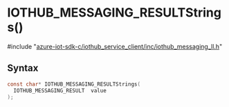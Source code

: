 # IOTHUB_MESSAGING_RESULTStrings()

\#include "[azure-iot-sdk-c/iothub_service_client/inc/iothub_messaging_ll.h](../iot-c-ref-iothub-messaging-ll-h.md)"  

## Syntax

```C
const char* IOTHUB_MESSAGING_RESULTStrings(
  IOTHUB_MESSAGING_RESULT  value
);
```

